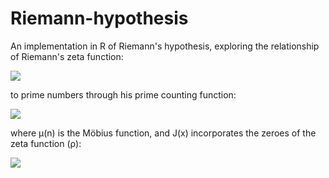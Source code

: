 # Riemann-hypothesis
An implementation in R of Riemann's hypothesis, exploring the relationship of Riemann's zeta function: 

<img src="https://latex.codecogs.com/gif.latex?\zeta(s)%20=%20\sum_n%20n^{-s}"/>

to prime numbers through his prime counting function:

<img src="https://latex.codecogs.com/gif.latex?\pi(x)%20=%20\sum_n%20\frac{\mu(n)}{n}%20J(\sqrt[n]{x})"/>

where μ(n) is the Möbius function, and J(x) incorporates the zeroes of the zeta function (ρ): 

<img src="https://latex.codecogs.com/gif.latex?J(x)%20=%20\operatorname{li}(x)%20-%20\sum_{\rho}^{\infty}\operatorname{li}(x^{\rho})%20-%20\operatorname{log}2%20+%20\int_{x}^{\infty}\frac{1}{t(t^{2}-1)\operatorname{log}t}dt"/>
